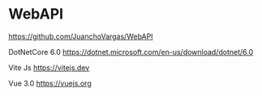 # WebAPI

https://github.com/JuanchoVargas/WebAPI

DotNetCore 6.0
https://dotnet.microsoft.com/en-us/download/dotnet/6.0

Vite Js
https://vitejs.dev

Vue 3.0
https://vuejs.org
